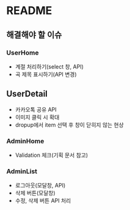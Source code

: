 # README

## 해결해야 할 이슈

### UserHome
- 계절 처리하기(select 창, API)
- 곡 제목 표시하기(API 변경)
## UserDetail
- 카카오톡 공유 API
- 이미지 클릭 시 확대
- dropup에서 item 선택 후 창이 닫히지 않는 현상

### AdminHome
- Validation 체크(기획 문서 참고)
### AdminList
- 로그아웃(모달창, API)
- 삭제 버튼(모달창)
- 수정, 삭제 버튼 API 처리